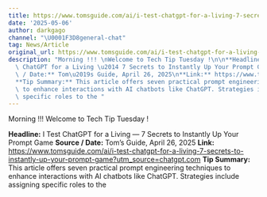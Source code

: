 ```yaml
---
title: https://www.tomsguide.com/ai/i-test-chatgpt-for-a-living-7-secrets-to-instantly-up-your-prompt-game?utm_source=chatgpt.com
date: '2025-05-06'
author: darkgago
channel: "\U0001F3D8general-chat"
tag: News/Article
original_url: https://www.tomsguide.com/ai/i-test-chatgpt-for-a-living-7-secrets-to-instantly-up-your-prompt-game?utm_source=chatgpt.com
description: "Morning !!! \nWelcome to Tech Tip Tuesday !\n\n**Headline:** I Test\
  \ ChatGPT for a Living \u2014 7 Secrets to Instantly Up Your Prompt Game\n**Source\
  \ / Date:** Tom\u2019s Guide, April 26, 2025\n**Link:** https://www.tomsguide.com/ai/i-test-chatgpt-for-a-living-7-secrets-to-instantly-up-your-prompt-game?utm_source=chatgpt.com\n\
  **Tip Summary:** This article offers seven practical prompt engineering techniques\
  \ to enhance interactions with AI chatbots like ChatGPT. Strategies include assigning\
  \ specific roles to the "
---
```


Morning !!! 
Welcome to Tech Tip Tuesday !

**Headline:** I Test ChatGPT for a Living — 7 Secrets to Instantly Up Your Prompt Game
**Source / Date:** Tom’s Guide, April 26, 2025
**Link:** https://www.tomsguide.com/ai/i-test-chatgpt-for-a-living-7-secrets-to-instantly-up-your-prompt-game?utm_source=chatgpt.com
**Tip Summary:** This article offers seven practical prompt engineering techniques to enhance interactions with AI chatbots like ChatGPT. Strategies include assigning specific roles to the 